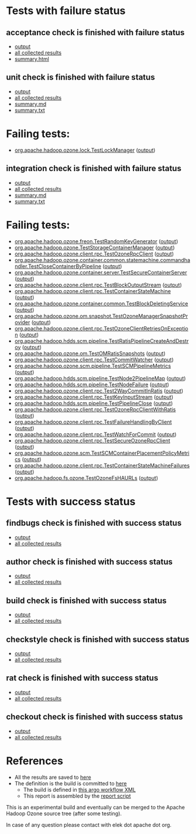 # Tests with failure status

## acceptance check is finished with failure status

   * [output](https://raw.githubusercontent.com/elek/ozone-ci/master/pr/pr-hdds-2149-fgl4f/acceptance/output.log)
   * [all collected results](https://github.com/elek/ozone-ci/tree/master/pr/pr-hdds-2149-fgl4f/acceptance)
   * [summary.html](https://elek.github.io/ozone-ci/pr/pr-hdds-2149-fgl4f/acceptance/summary.html)


## unit check is finished with failure status

   * [output](https://raw.githubusercontent.com/elek/ozone-ci/master/pr/pr-hdds-2149-fgl4f/unit/output.log)
   * [all collected results](https://github.com/elek/ozone-ci/tree/master/pr/pr-hdds-2149-fgl4f/unit)
   * [summary.md](https://github.com/elek/ozone-ci/tree/master/pr/pr-hdds-2149-fgl4f/unit/summary.md)
   * [summary.txt](https://github.com/elek/ozone-ci/tree/master/pr/pr-hdds-2149-fgl4f/unit/summary.txt)

# Failing tests: 

 * [org.apache.hadoop.ozone.lock.TestLockManager](/tmp/log/pr/pr-hdds-2149-fgl4f/unit/workdir/hadoop-hdds/common/org.apache.hadoop.ozone.lock.TestLockManager.txt) ([output](/tmp/log/pr/pr-hdds-2149-fgl4f/unit/workdir/hadoop-hdds/common/org.apache.hadoop.ozone.lock.TestLockManager-output.txt/))

## integration check is finished with failure status

   * [output](https://raw.githubusercontent.com/elek/ozone-ci/master/pr/pr-hdds-2149-fgl4f/integration/output.log)
   * [all collected results](https://github.com/elek/ozone-ci/tree/master/pr/pr-hdds-2149-fgl4f/integration)
   * [summary.md](https://github.com/elek/ozone-ci/tree/master/pr/pr-hdds-2149-fgl4f/integration/summary.md)
   * [summary.txt](https://github.com/elek/ozone-ci/tree/master/pr/pr-hdds-2149-fgl4f/integration/summary.txt)

# Failing tests: 

 * [org.apache.hadoop.ozone.freon.TestRandomKeyGenerator](/tmp/log/pr/pr-hdds-2149-fgl4f/integration/workdir/hadoop-ozone/tools/org.apache.hadoop.ozone.freon.TestRandomKeyGenerator.txt) ([output](/tmp/log/pr/pr-hdds-2149-fgl4f/integration/workdir/hadoop-ozone/tools/org.apache.hadoop.ozone.freon.TestRandomKeyGenerator-output.txt/))
 * [org.apache.hadoop.ozone.TestStorageContainerManager](/tmp/log/pr/pr-hdds-2149-fgl4f/integration/workdir/hadoop-ozone/integration-test/org.apache.hadoop.ozone.TestStorageContainerManager.txt) ([output](/tmp/log/pr/pr-hdds-2149-fgl4f/integration/workdir/hadoop-ozone/integration-test/org.apache.hadoop.ozone.TestStorageContainerManager-output.txt/))
 * [org.apache.hadoop.ozone.client.rpc.TestOzoneRpcClient](/tmp/log/pr/pr-hdds-2149-fgl4f/integration/workdir/hadoop-ozone/integration-test/org.apache.hadoop.ozone.client.rpc.TestOzoneRpcClient.txt) ([output](/tmp/log/pr/pr-hdds-2149-fgl4f/integration/workdir/hadoop-ozone/integration-test/org.apache.hadoop.ozone.client.rpc.TestOzoneRpcClient-output.txt/))
 * [org.apache.hadoop.ozone.container.common.statemachine.commandhandler.TestCloseContainerByPipeline](/tmp/log/pr/pr-hdds-2149-fgl4f/integration/workdir/hadoop-ozone/integration-test/org.apache.hadoop.ozone.container.common.statemachine.commandhandler.TestCloseContainerByPipeline.txt) ([output](/tmp/log/pr/pr-hdds-2149-fgl4f/integration/workdir/hadoop-ozone/integration-test/org.apache.hadoop.ozone.container.common.statemachine.commandhandler.TestCloseContainerByPipeline-output.txt/))
 * [org.apache.hadoop.ozone.container.server.TestSecureContainerServer](/tmp/log/pr/pr-hdds-2149-fgl4f/integration/workdir/hadoop-ozone/integration-test/org.apache.hadoop.ozone.container.server.TestSecureContainerServer.txt) ([output](/tmp/log/pr/pr-hdds-2149-fgl4f/integration/workdir/hadoop-ozone/integration-test/org.apache.hadoop.ozone.container.server.TestSecureContainerServer-output.txt/))
 * [org.apache.hadoop.ozone.client.rpc.TestBlockOutputStream](/tmp/log/pr/pr-hdds-2149-fgl4f/integration/workdir/hadoop-ozone/integration-test/org.apache.hadoop.ozone.client.rpc.TestBlockOutputStream.txt) ([output](/tmp/log/pr/pr-hdds-2149-fgl4f/integration/workdir/hadoop-ozone/integration-test/org.apache.hadoop.ozone.client.rpc.TestBlockOutputStream-output.txt/))
 * [org.apache.hadoop.ozone.client.rpc.TestContainerStateMachine](/tmp/log/pr/pr-hdds-2149-fgl4f/integration/workdir/hadoop-ozone/integration-test/org.apache.hadoop.ozone.client.rpc.TestContainerStateMachine.txt) ([output](/tmp/log/pr/pr-hdds-2149-fgl4f/integration/workdir/hadoop-ozone/integration-test/org.apache.hadoop.ozone.client.rpc.TestContainerStateMachine-output.txt/))
 * [org.apache.hadoop.ozone.container.common.TestBlockDeletingService](/tmp/log/pr/pr-hdds-2149-fgl4f/integration/workdir/hadoop-ozone/integration-test/org.apache.hadoop.ozone.container.common.TestBlockDeletingService.txt) ([output](/tmp/log/pr/pr-hdds-2149-fgl4f/integration/workdir/hadoop-ozone/integration-test/org.apache.hadoop.ozone.container.common.TestBlockDeletingService-output.txt/))
 * [org.apache.hadoop.ozone.om.snapshot.TestOzoneManagerSnapshotProvider](/tmp/log/pr/pr-hdds-2149-fgl4f/integration/workdir/hadoop-ozone/integration-test/org.apache.hadoop.ozone.om.snapshot.TestOzoneManagerSnapshotProvider.txt) ([output](/tmp/log/pr/pr-hdds-2149-fgl4f/integration/workdir/hadoop-ozone/integration-test/org.apache.hadoop.ozone.om.snapshot.TestOzoneManagerSnapshotProvider-output.txt/))
 * [org.apache.hadoop.ozone.client.rpc.TestOzoneClientRetriesOnException](/tmp/log/pr/pr-hdds-2149-fgl4f/integration/workdir/hadoop-ozone/integration-test/org.apache.hadoop.ozone.client.rpc.TestOzoneClientRetriesOnException.txt) ([output](/tmp/log/pr/pr-hdds-2149-fgl4f/integration/workdir/hadoop-ozone/integration-test/org.apache.hadoop.ozone.client.rpc.TestOzoneClientRetriesOnException-output.txt/))
 * [org.apache.hadoop.hdds.scm.pipeline.TestRatisPipelineCreateAndDestroy](/tmp/log/pr/pr-hdds-2149-fgl4f/integration/workdir/hadoop-ozone/integration-test/org.apache.hadoop.hdds.scm.pipeline.TestRatisPipelineCreateAndDestroy.txt) ([output](/tmp/log/pr/pr-hdds-2149-fgl4f/integration/workdir/hadoop-ozone/integration-test/org.apache.hadoop.hdds.scm.pipeline.TestRatisPipelineCreateAndDestroy-output.txt/))
 * [org.apache.hadoop.ozone.om.TestOMRatisSnapshots](/tmp/log/pr/pr-hdds-2149-fgl4f/integration/workdir/hadoop-ozone/integration-test/org.apache.hadoop.ozone.om.TestOMRatisSnapshots.txt) ([output](/tmp/log/pr/pr-hdds-2149-fgl4f/integration/workdir/hadoop-ozone/integration-test/org.apache.hadoop.ozone.om.TestOMRatisSnapshots-output.txt/))
 * [org.apache.hadoop.ozone.client.rpc.TestCommitWatcher](/tmp/log/pr/pr-hdds-2149-fgl4f/integration/workdir/hadoop-ozone/integration-test/org.apache.hadoop.ozone.client.rpc.TestCommitWatcher.txt) ([output](/tmp/log/pr/pr-hdds-2149-fgl4f/integration/workdir/hadoop-ozone/integration-test/org.apache.hadoop.ozone.client.rpc.TestCommitWatcher-output.txt/))
 * [org.apache.hadoop.ozone.scm.pipeline.TestSCMPipelineMetrics](/tmp/log/pr/pr-hdds-2149-fgl4f/integration/workdir/hadoop-ozone/integration-test/org.apache.hadoop.ozone.scm.pipeline.TestSCMPipelineMetrics.txt) ([output](/tmp/log/pr/pr-hdds-2149-fgl4f/integration/workdir/hadoop-ozone/integration-test/org.apache.hadoop.ozone.scm.pipeline.TestSCMPipelineMetrics-output.txt/))
 * [org.apache.hadoop.hdds.scm.pipeline.TestNode2PipelineMap](/tmp/log/pr/pr-hdds-2149-fgl4f/integration/workdir/hadoop-ozone/integration-test/org.apache.hadoop.hdds.scm.pipeline.TestNode2PipelineMap.txt) ([output](/tmp/log/pr/pr-hdds-2149-fgl4f/integration/workdir/hadoop-ozone/integration-test/org.apache.hadoop.hdds.scm.pipeline.TestNode2PipelineMap-output.txt/))
 * [org.apache.hadoop.hdds.scm.pipeline.TestNodeFailure](/tmp/log/pr/pr-hdds-2149-fgl4f/integration/workdir/hadoop-ozone/integration-test/org.apache.hadoop.hdds.scm.pipeline.TestNodeFailure.txt) ([output](/tmp/log/pr/pr-hdds-2149-fgl4f/integration/workdir/hadoop-ozone/integration-test/org.apache.hadoop.hdds.scm.pipeline.TestNodeFailure-output.txt/))
 * [org.apache.hadoop.ozone.client.rpc.Test2WayCommitInRatis](/tmp/log/pr/pr-hdds-2149-fgl4f/integration/workdir/hadoop-ozone/integration-test/org.apache.hadoop.ozone.client.rpc.Test2WayCommitInRatis.txt) ([output](/tmp/log/pr/pr-hdds-2149-fgl4f/integration/workdir/hadoop-ozone/integration-test/org.apache.hadoop.ozone.client.rpc.Test2WayCommitInRatis-output.txt/))
 * [org.apache.hadoop.ozone.client.rpc.TestKeyInputStream](/tmp/log/pr/pr-hdds-2149-fgl4f/integration/workdir/hadoop-ozone/integration-test/org.apache.hadoop.ozone.client.rpc.TestKeyInputStream.txt) ([output](/tmp/log/pr/pr-hdds-2149-fgl4f/integration/workdir/hadoop-ozone/integration-test/org.apache.hadoop.ozone.client.rpc.TestKeyInputStream-output.txt/))
 * [org.apache.hadoop.hdds.scm.pipeline.TestPipelineClose](/tmp/log/pr/pr-hdds-2149-fgl4f/integration/workdir/hadoop-ozone/integration-test/org.apache.hadoop.hdds.scm.pipeline.TestPipelineClose.txt) ([output](/tmp/log/pr/pr-hdds-2149-fgl4f/integration/workdir/hadoop-ozone/integration-test/org.apache.hadoop.hdds.scm.pipeline.TestPipelineClose-output.txt/))
 * [org.apache.hadoop.ozone.client.rpc.TestOzoneRpcClientWithRatis](/tmp/log/pr/pr-hdds-2149-fgl4f/integration/workdir/hadoop-ozone/integration-test/org.apache.hadoop.ozone.client.rpc.TestOzoneRpcClientWithRatis.txt) ([output](/tmp/log/pr/pr-hdds-2149-fgl4f/integration/workdir/hadoop-ozone/integration-test/org.apache.hadoop.ozone.client.rpc.TestOzoneRpcClientWithRatis-output.txt/))
 * [org.apache.hadoop.ozone.client.rpc.TestFailureHandlingByClient](/tmp/log/pr/pr-hdds-2149-fgl4f/integration/workdir/hadoop-ozone/integration-test/org.apache.hadoop.ozone.client.rpc.TestFailureHandlingByClient.txt) ([output](/tmp/log/pr/pr-hdds-2149-fgl4f/integration/workdir/hadoop-ozone/integration-test/org.apache.hadoop.ozone.client.rpc.TestFailureHandlingByClient-output.txt/))
 * [org.apache.hadoop.ozone.client.rpc.TestWatchForCommit](/tmp/log/pr/pr-hdds-2149-fgl4f/integration/workdir/hadoop-ozone/integration-test/org.apache.hadoop.ozone.client.rpc.TestWatchForCommit.txt) ([output](/tmp/log/pr/pr-hdds-2149-fgl4f/integration/workdir/hadoop-ozone/integration-test/org.apache.hadoop.ozone.client.rpc.TestWatchForCommit-output.txt/))
 * [org.apache.hadoop.ozone.client.rpc.TestSecureOzoneRpcClient](/tmp/log/pr/pr-hdds-2149-fgl4f/integration/workdir/hadoop-ozone/integration-test/org.apache.hadoop.ozone.client.rpc.TestSecureOzoneRpcClient.txt) ([output](/tmp/log/pr/pr-hdds-2149-fgl4f/integration/workdir/hadoop-ozone/integration-test/org.apache.hadoop.ozone.client.rpc.TestSecureOzoneRpcClient-output.txt/))
 * [org.apache.hadoop.ozone.scm.TestSCMContainerPlacementPolicyMetrics](/tmp/log/pr/pr-hdds-2149-fgl4f/integration/workdir/hadoop-ozone/integration-test/org.apache.hadoop.ozone.scm.TestSCMContainerPlacementPolicyMetrics.txt) ([output](/tmp/log/pr/pr-hdds-2149-fgl4f/integration/workdir/hadoop-ozone/integration-test/org.apache.hadoop.ozone.scm.TestSCMContainerPlacementPolicyMetrics-output.txt/))
 * [org.apache.hadoop.ozone.client.rpc.TestContainerStateMachineFailures](/tmp/log/pr/pr-hdds-2149-fgl4f/integration/workdir/hadoop-ozone/integration-test/org.apache.hadoop.ozone.client.rpc.TestContainerStateMachineFailures.txt) ([output](/tmp/log/pr/pr-hdds-2149-fgl4f/integration/workdir/hadoop-ozone/integration-test/org.apache.hadoop.ozone.client.rpc.TestContainerStateMachineFailures-output.txt/))
 * [org.apache.hadoop.fs.ozone.TestOzoneFsHAURLs](/tmp/log/pr/pr-hdds-2149-fgl4f/integration/workdir/hadoop-ozone/ozonefs/org.apache.hadoop.fs.ozone.TestOzoneFsHAURLs.txt) ([output](/tmp/log/pr/pr-hdds-2149-fgl4f/integration/workdir/hadoop-ozone/ozonefs/org.apache.hadoop.fs.ozone.TestOzoneFsHAURLs-output.txt/))


# Tests with success status

## findbugs check is finished with success status

   * [output](https://raw.githubusercontent.com/elek/ozone-ci/master/pr/pr-hdds-2149-fgl4f/findbugs/output.log)
   * [all collected results](https://github.com/elek/ozone-ci/tree/master/pr/pr-hdds-2149-fgl4f/findbugs)


## author check is finished with success status

   * [output](https://raw.githubusercontent.com/elek/ozone-ci/master/pr/pr-hdds-2149-fgl4f/author/output.log)
   * [all collected results](https://github.com/elek/ozone-ci/tree/master/pr/pr-hdds-2149-fgl4f/author)


## build check is finished with success status

   * [output](https://raw.githubusercontent.com/elek/ozone-ci/master/pr/pr-hdds-2149-fgl4f/build/output.log)
   * [all collected results](https://github.com/elek/ozone-ci/tree/master/pr/pr-hdds-2149-fgl4f/build)


## checkstyle check is finished with success status

   * [output](https://raw.githubusercontent.com/elek/ozone-ci/master/pr/pr-hdds-2149-fgl4f/checkstyle/output.log)
   * [all collected results](https://github.com/elek/ozone-ci/tree/master/pr/pr-hdds-2149-fgl4f/checkstyle)


## rat check is finished with success status

   * [output](https://raw.githubusercontent.com/elek/ozone-ci/master/pr/pr-hdds-2149-fgl4f/rat/output.log)
   * [all collected results](https://github.com/elek/ozone-ci/tree/master/pr/pr-hdds-2149-fgl4f/rat)


## checkout check is finished with success status

   * [output](https://raw.githubusercontent.com/elek/ozone-ci/master/pr/pr-hdds-2149-fgl4f/checkout/output.log)
   * [all collected results](https://github.com/elek/ozone-ci/tree/master/pr/pr-hdds-2149-fgl4f/checkout)




# References

 * All the results are saved to [here](https://github.com/elek/ozone-ci/tree/master/pr/pr-hdds-2149-fgl4f/)
 * The definition is the build is committed to [here](https://github.com/elek/argo-ozone)
    * The build is defined in [this argo workflow XML](https://github.com/elek/argo-ozone/blob/master/ozone-build.yaml)
    * This report is assembled by the [report script](https://github.com/elek/argo-ozone/blob/master/scripts/report.sh)

This is an experimental build and eventually can be merged to the Apache Hadoop Ozone source tree (after some testing).

In case of any question please contact with elek dot apache dot org.
